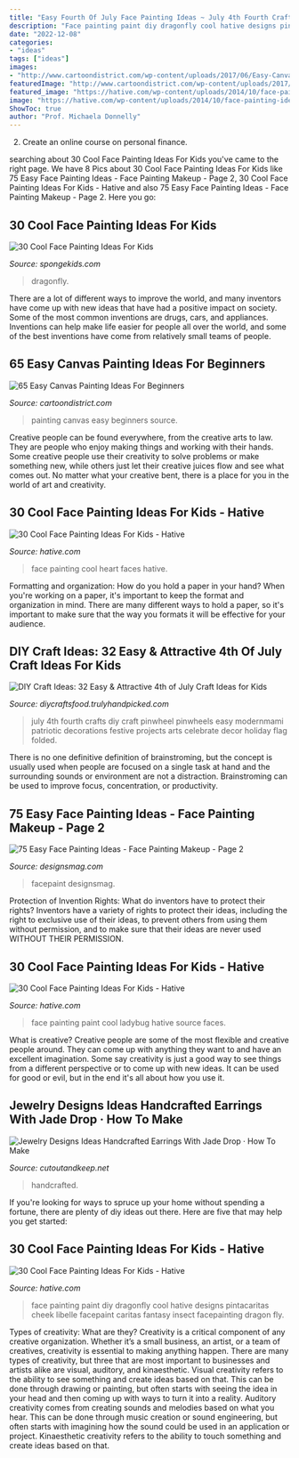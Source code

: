 ```yaml
---
title: "Easy Fourth Of July Face Painting Ideas ~ July 4th Fourth Crafts Diy Craft Pinwheel Pinwheels Easy Modernmami Patriotic Decorations Festive Projects Arts Celebrate Decor Holiday Flag Folded"
description: "Face painting paint diy dragonfly cool hative designs pintacaritas cheek libelle facepaint caritas fantasy insect facepainting dragon fly"
date: "2022-12-08"
categories:
- "ideas"
tags: ["ideas"]
images:
- "http://www.cartoondistrict.com/wp-content/uploads/2017/06/Easy-Canvas-Painting-Ideas-For-Beginners38.jpg"
featuredImage: "http://www.cartoondistrict.com/wp-content/uploads/2017/06/Easy-Canvas-Painting-Ideas-For-Beginners38.jpg"
featured_image: "https://hative.com/wp-content/uploads/2014/10/face-painting-ideas-for-kids/4-ladybug-face-paint.jpg"
image: "https://hative.com/wp-content/uploads/2014/10/face-painting-ideas-for-kids/4-ladybug-face-paint.jpg"
ShowToc: true
author: "Prof. Michaela Donnelly"
---
```



2. Create an online course on personal finance.

	

		
searching about 30 Cool Face Painting Ideas For Kids you've came to the right page. We have 8 Pics about 30 Cool Face Painting Ideas For Kids like 75 Easy Face Painting Ideas - Face Painting Makeup - Page 2, 30 Cool Face Painting Ideas For Kids - Hative and also 75 Easy Face Painting Ideas - Face Painting Makeup - Page 2. Here you go:
		
    
## 30 Cool Face Painting Ideas For Kids

<img loading=lazy src="https://spongekids.com/wp-content/uploads/2014/10/face-painting-ideas-for-kids/14-rainbow.jpg" onerror="this.onerror=null;this.src='https://tse2.mm.bing.net/th?id=OIP._GRNP7WgbKfD7L3a06eFYAHaLI&amp;pid=15.1';" alt="30 Cool Face Painting Ideas For Kids">

_Source: spongekids.com_

>dragonfly. 

	

There are a lot of different ways to improve the world, and many inventors have come up with new ideas that have had a positive impact on society. Some of the most common inventions are drugs, cars, and appliances. Inventions can help make life easier for people all over the world, and some of the best inventions have come from relatively small teams of people.

    
## 65 Easy Canvas Painting Ideas For Beginners

<img loading=lazy src="http://www.cartoondistrict.com/wp-content/uploads/2017/06/Easy-Canvas-Painting-Ideas-For-Beginners38.jpg" onerror="this.onerror=null;this.src='https://tse2.mm.bing.net/th?id=OIP.dUyDdtZv_Yq7jHKodPfBygHaLI&amp;pid=15.1';" alt="65 Easy Canvas Painting Ideas For Beginners">

_Source: cartoondistrict.com_

>painting canvas easy beginners source. 

	

Creative people can be found everywhere, from the creative arts to law. They are people who enjoy making things and working with their hands. Some creative people use their creativity to solve problems or make something new, while others just let their creative juices flow and see what comes out. No matter what your creative bent, there is a place for you in the world of art and creativity.

    
## 30 Cool Face Painting Ideas For Kids - Hative

<img loading=lazy src="https://hative.com/wp-content/uploads/2014/10/face-painting-ideas-for-kids/13-red-heart-face-painting.jpg" onerror="this.onerror=null;this.src='https://tse4.mm.bing.net/th?id=OIP.L9JcEK3YlK84zdmvxuPxEQHaLH&amp;pid=15.1';" alt="30 Cool Face Painting Ideas For Kids - Hative">

_Source: hative.com_

>face painting cool heart faces hative. 

	

Formatting and organization: How do you hold a paper in your hand?
When you're working on a paper, it's important to keep the format and organization in mind. There are many different ways to hold a paper, so it's important to make sure that the way you formats it will be effective for your audience.

    
## DIY Craft Ideas: 32 Easy &amp; Attractive 4th Of July Craft Ideas For Kids

<img loading=lazy src="https://diycraftsfood.trulyhandpicked.com/wp-content/uploads/2016/06/4th-of-july-craft_j4.jpg" onerror="this.onerror=null;this.src='https://tse2.mm.bing.net/th?id=OIP.9sdFsAo22Egl14tr11snFQHaQy&amp;pid=15.1';" alt="DIY Craft Ideas: 32 Easy &amp; Attractive 4th of July Craft Ideas for Kids">

_Source: diycraftsfood.trulyhandpicked.com_

>july 4th fourth crafts diy craft pinwheel pinwheels easy modernmami patriotic decorations festive projects arts celebrate decor holiday flag folded. 

	

There is no one definitive definition of brainstroming, but the concept is usually used when people are focused on a single task at hand and the surrounding sounds or environment are not a distraction. Brainstroming can be used to improve focus, concentration, or productivity.

    
## 75 Easy Face Painting Ideas - Face Painting Makeup - Page 2

<img loading=lazy src="https://www.designsmag.com/wp-content/uploads/2016/07/easy-facepaint-ideas-face-makeup-designsmag-004.jpg" onerror="this.onerror=null;this.src='https://tse1.mm.bing.net/th?id=OIP.f6jZzFRVC2tImRcaksZicwHaJ5&amp;pid=15.1';" alt="75 Easy Face Painting Ideas - Face Painting Makeup - Page 2">

_Source: designsmag.com_

>facepaint designsmag. 

	

Protection of Invention Rights: What do inventors have to protect their rights?
Inventors have a variety of rights to protect their ideas, including the right to exclusive use of their ideas, to prevent others from using them without permission, and to make sure that their ideas are never used WITHOUT THEIR PERMISSION.

    
## 30 Cool Face Painting Ideas For Kids - Hative

<img loading=lazy src="https://hative.com/wp-content/uploads/2014/10/face-painting-ideas-for-kids/4-ladybug-face-paint.jpg" onerror="this.onerror=null;this.src='https://tse1.mm.bing.net/th?id=OIP.uS-dJt6lfT8a32vCtFnE9QHaE8&amp;pid=15.1';" alt="30 Cool Face Painting Ideas For Kids - Hative">

_Source: hative.com_

>face painting paint cool ladybug hative source faces. 

	

What is creative?
Creative people are some of the most flexible and creative people around. They can come up with anything they want to and have an excellent imagination. Some say creativity is just a good way to see things from a different perspective or to come up with new ideas. It can be used for good or evil, but in the end it's all about how you use it.

    
## Jewelry Designs Ideas Handcrafted Earrings With Jade Drop · How To Make

<img loading=lazy src="https://images.coplusk.net/project_images/158560/image/full_Jewelry-designs-ideas--handcrafted-earrings-with-jade-drop1.jpg" onerror="this.onerror=null;this.src='https://tse4.mm.bing.net/th?id=OIP.AX8WVTxzYwb1IoOvELnUEgHaE7&amp;pid=15.1';" alt="Jewelry Designs Ideas Handcrafted Earrings With Jade Drop · How To Make">

_Source: cutoutandkeep.net_

>handcrafted. 

	

If you're looking for ways to spruce up your home without spending a fortune, there are plenty of diy ideas out there. Here are five that may help you get started: 

    
## 30 Cool Face Painting Ideas For Kids - Hative

<img loading=lazy src="http://hative.com/wp-content/uploads/2014/10/face-painting-ideas-for-kids/15-diy-dragonfly-face-paint.jpg" onerror="this.onerror=null;this.src='https://tse3.mm.bing.net/th?id=OIP.mFAKBl4BRqv2E1iMKTEkkwHaJ4&amp;pid=15.1';" alt="30 Cool Face Painting Ideas For Kids - Hative">

_Source: hative.com_

>face painting paint diy dragonfly cool hative designs pintacaritas cheek libelle facepaint caritas fantasy insect facepainting dragon fly. 

	

Types of creativity: What are they?
Creativity is a critical component of any creative organization. Whether it’s a small business, an artist, or a team of creatives, creativity is essential to making anything happen. There are many types of creativity, but three that are most important to businesses and artists alike are visual, auditory, and kinaesthetic. 
Visual creativity refers to the ability to see something and create ideas based on that. This can be done through drawing or painting, but often starts with seeing the idea in your head and then coming up with ways to turn it into a reality. Auditory creativity comes from creating sounds and melodies based on what you hear. This can be done through music creation or sound engineering, but often starts with imagining how the sound could be used in an application or project. Kinaesthetic creativity refers to the ability to touch something and create ideas based on that.

